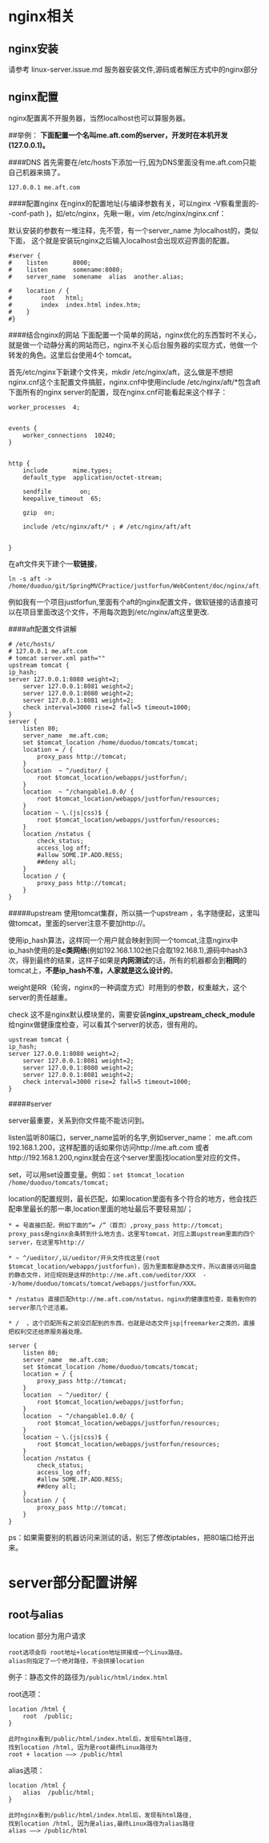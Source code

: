 nginx相关
====

nginx安装
---

请参考  linux-server.issue.md 服务器安装文件,源码或者解压方式中的nginx部分

nginx配置
---

nginx配置离不开服务器，当然localhost也可以算服务器。

##举例：
**下面配置一个名叫me.aft.com的server，开发时在本机开发(127.0.0.1)。**

####DNS
首先需要在/etc/hosts下添加一行,因为DNS里面没有me.aft.com只能自己机器来搞了。

    127.0.0.1 me.aft.com

####配置nginx
在nginx的配置地址(与编译参数有关，可以nginx -V察看里面的--conf-path )，如/etc/nginx，先瞅一瞅，vim /etc/nginx/nginx.cnf：

默认安装的参数有一堆注释，先不管，有一个server_name 为localhost的，类似下面，
这个就是安装玩nginx之后输入localhost会出现欢迎界面的配置。

    #server {
    #    listen       8000;
    #    listen       somename:8080;
    #    server_name  somename  alias  another.alias;

    #    location / {
    #        root   html;
    #        index  index.html index.htm;
    #    }
    #}

####结合nginx的网站
下面配置一个简单的网站，nginx优化的东西暂时不关心，就是做一个动静分离的网站而已，nginx不关心后台服务器的实现方式，他做一个转发的角色。这里后台使用4个 tomcat。

首先/etc/nginx下新建个文件夹，mkdir /etc/nginx/aft，这么做是不想把nginx.cnf这个主配置文件搞脏，nginx.cnf中使用include /etc/nginx/aft/*包含aft下面所有的nginx server的配置，现在nginx.cnf可能看起来这个样子：


    worker_processes  4;


    events {
        worker_connections  10240;
    }


    http {
        include       mime.types;
        default_type  application/octet-stream;
        
        sendfile        on;
        keepalive_timeout  65;

        gzip  on;

        include /etc/nginx/aft/* ; # /etc/nginx/aft/aft 
       

    }

在aft文件夹下建个一**软链接**，

    ln -s aft -> /home/duoduo/git/SpringMVCPractice/justforfun/WebContent/doc/nginx/aft,

例如我有一个项目justforfun,里面有个aft的nginx配置文件，做软链接的话直接可以在项目里面改这个文件，不用每次跑到/etc/nginx/aft这里更改.

####aft配置文件讲解

    # /etc/hosts/ 
    # 127.0.0.1 me.aft.com
    # tomcat server.xml path=""
    upstream tomcat {
    ip_hash;
    server 127.0.0.1:8080 weight=2;
        server 127.0.0.1:8081 weight=2;
        server 127.0.0.1:8080 weight=2;
        server 127.0.0.1:8081 weight=2;
        check interval=3000 rise=2 fall=5 timeout=1000;
    }
    server {
        listen 80;
        server_name  me.aft.com;
        set $tomcat_location /home/duoduo/tomcats/tomcat;
        location = / {
            proxy_pass http://tomcat;
        }
        location  ~ ^/ueditor/ {
            root $tomcat_location/webapps/justforfun/;
        }
        location  ~ ^/changable1.0.0/ {
            root $tomcat_location/webapps/justforfun/resources;
        }
        location ~ \.(js|css)$ {
            root $tomcat_location/webapps/justforfun/resources;
        }
        location /nstatus {
            check_status;
            access_log off;
            #allow SOME.IP.ADD.RESS;
            ##deny all;
        }
        location / {
            proxy_pass http://tomcat;
        }
    }

#####upstream
使用tomcat集群，所以搞一个upstream ，名字随便起，这里叫做tomcat，里面的server注意不要加http://。

使用ip_hash算法，这样同一个用户就会映射到同一个tomcat,注意nginx中ip_hash使用的是**c类网络**(例如192.168.1.102他只会取192.168.1),源码中hash3次，得到最终的结果，这样子如果是**内网测试**的话，所有的机器都会到**相同**的tomcat上，**不是ip_hash不准，人家就是这么设计的**。

weight是RR（轮询，nginx的一种调度方式）时用到的参数，权重越大，这个server的责任越重。

check 这不是nginx默认模块里的，需要安装**nginx_upstream_check_module**给nginx做健康度检查，可以看其个server的状态，很有用的。
    
    upstream tomcat {
    ip_hash;
    server 127.0.0.1:8080 weight=2;
        server 127.0.0.1:8081 weight=2;
        server 127.0.0.1:8080 weight=2;
        server 127.0.0.1:8081 weight=2;
        check interval=3000 rise=2 fall=5 timeout=1000;
    }

#####server

server最重要，关系到你文件能不能访问到。

listen监听80端口，server_name监听的名字,例如server_name： me.aft.com 192.168.1.200，这样配置的话如果你访问http://me.aft.com 或者http://192.168.1.200,nginx就会在这个server里面找location里对应的文件。

set，可以用set设置变量。例如：`set $tomcat_location /home/duoduo/tomcats/tomcat;`

location的配置规则，最长匹配，如果location里面有多个符合的地方，他会找匹配串里最长的那一串,location里面的地址最后不要轻易加/；

    * = 号直接匹配，例如下面的“= /”（首页）,proxy_pass http://tomcat; proxy_pass是nginx会条转到什么地方去，这里写tomcat，对应上面upstream里面的四个server，在这里写http://

    * ~ ^/ueditor/,以/ueditor/开头文件找这里(root $tomcat_location/webapps/justforfun)，因为里面都是静态文件，所以直接访问磁盘的静态文件，对应规则是这样的http://me.aft.com/ueditor/XXX  --》/home/duoduo/tomcats/tomcat/webapps/justforfun/XXX。
 
    * /nstatus 直接匹配http://me.aft.com/nstatus，nginx的健康度检查，能看到你的server那几个还活着。

    * /  ，这个匹配所有之前没匹配到的东西，也就是动态文件jsp|freemarker之类的，直接把权利交还给原服务器处理。

    server {
        listen 80;
        server_name  me.aft.com;
        set $tomcat_location /home/duoduo/tomcats/tomcat;
        location = / {
            proxy_pass http://tomcat;
        }
        location  ~ ^/ueditor/ {
            root $tomcat_location/webapps/justforfun;
        }
        location  ~ ^/changable1.0.0/ {
            root $tomcat_location/webapps/justforfun/resources;
        }
        location ~ \.(js|css)$ {
            root $tomcat_location/webapps/justforfun/resources;
        }
        location /nstatus {
            check_status;
            access_log off;
            #allow SOME.IP.ADD.RESS;
            ##deny all;
        }
        location / {
            proxy_pass http://tomcat;
        }
    }

ps：如果需要别的机器访问来测试的话，别忘了修改iptables，把80端口给开出来。


server部分配置讲解
===

root与alias
---

location 部分为用户请求

    root选项会将 root地址+location地址拼接成一个Linux路径。
    alias则指定了一个绝对路径，不会拼接location


例子：静态文件的路径为`/public/html/index.html`

root选项：

    location /html {
        root  /public;
    }

    此时nginx看到/public/html/index.html后，发现有html路径,
    找到location /html, 因为是root最终Linux路径为
    root + location ——> /public/html

alias选项：

    location /html {
        alias  /public/html;
    }

    此时nginx看到/public/html/index.html后，发现有html路径,
    找到location /html, 因为是alias,最终Linux路径为alias路径
    alias ——> /public/html
